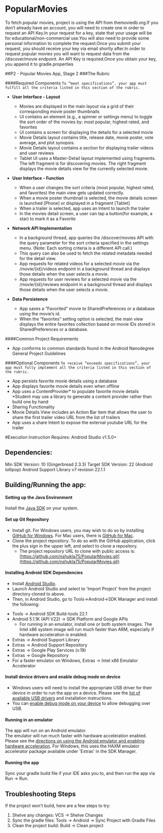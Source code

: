 # PopularMovies

To fetch popular movies, project is using the API from themoviedb.org.If you don’t already have an account, you will need to create    one in order to request an API Key.In your request for a key, state that your usage will be for educational/non-commercial use.You     will also need to provide some personal information to complete the request.Once you submit your request, you should receive your key via email shortly after.In order to request popular movies you will want to request data from the /discover/movie endpoint. An API Key is required.Once you obtain your key, you append it to gradle.properties

##P2 - Popular Movies App, Stage 2 
###The Rubric

####Required Components
`To “meet specifications”, your app must fulfill all the criteria listed in this section of the rubric.`

- **User Interface - Layout**

  - Movies are displayed in the main layout via a grid of their corresponding movie poster thumbnails
  - UI contains an element (e.g., a spinner or settings menu) to toggle the sort order of the movies by: most popular, highest rated,      and favorites
  - UI contains a screen for displaying the details for a selected movie
  - Movie Details layout contains title, release date, movie poster, vote average, and plot synopsis.
  - Movie Details layout contains a section for displaying trailer videos and user reviews
  - Tablet UI uses a Master-Detail layout implemented using fragments. The left fragment is for discovering movies. The right fragment     displays the movie details view for the currently selected movie.

- **User Interface - Function**

  - When a user changes the sort criteria (most popular, highest rated, and favorites) the main view gets updated correctly.
  - When a movie poster thumbnail is selected, the movie details screen is launched [Phone] or displayed in a fragment [Tablet]
  - When a trailer is selected, app uses an Intent to launch the trailer
  - In the movies detail screen, a user can tap a button(for example, a star) to mark it as a Favorite

- **Network API Implementation**

  - In a background thread, app queries the /discover/movies API with the query parameter for the sort criteria specified in the           settings menu. (Note: Each sorting criteria is a different API call.)
  - This query can also be used to fetch the related metadata needed for the detail view.
  - App requests for related videos for a selected movie via the /movie/{id}/videos endpoint in a background thread and displays those     details when the user selects a movie.
  - App requests for user reviews for a selected movie via the /movie/{id}/reviews endpoint in a background thread and displays those      details when the user selects a movie.

- **Data Persistence**

  - App saves a “Favorited” movie to SharedPreferences or a database using the movie’s id.
  - When the “favorites” setting option is selected, the main view displays the entire favorites collection based on movie IDs stored      in SharedPreferences or a database.

####Common Project Requirements
  - App conforms to common standards found in the Android Nanodegree General Project Guidelines

####Optional Components
  `To receive “exceeds specifications”, your app must fully implement all the criteria listed in this section of the rubric.`
  
  - App persists favorite movie details using a database
  - App displays favorite movie details even when offline
  - App uses a ContentProvider* to populate favorite movie details  *Student may use a library to generate a content provider rather       than build one by hand
  - Sharing Functionality
  - Movie Details View includes an Action Bar item that allows the user to share the first trailer video URL from the list of              trailers
  - App uses a share Intent to expose the external youtube URL for the trailer

#Execution Instruction
Requires: Android Studio v1.5.0+

Dependencies:
-------------
Min SDK Version: 10 (Gingerbread 2.3.3)
Target SDK Version: 22 (Android lollipop)
Android Support Library v7 revision 22.1.1

Building/Running the app:
-------------------------

#### Setting up the Java Environment
Install the [Java SDK](http://www.oracle.com/technetwork/java/javase/downloads/jdk7-downloads-1880260.html) on your system.

#### Set up Git Repository
*  Install git.  For Windows users, you may wish to do so by installing [GitHub for Windows](https://windows.github.com/).  For Mac users, there is [GitHub for Mac](https://mac.github.com/).
*  Clone the project repository.  To do so with the GitHub application, click the plus sign in the upper left, and select to clone a repository.
    -  The project repository URL to clone with public access is:
    [https://github.com/nshukla75/PopularMovies.git](https://github.com/nshukla75/PopularMovies.git)

#### Installing Android SDK Dependencies
*  Install [Android Studio](https://developer.android.com/sdk/installing/studio.html).
*  Launch Android Studio and select to 'Import Project' from the project directory cloned to above.
*  Then, in Android Studio, go to Tools->Android->SDK Manager and
install the following:
  -  Tools -> Android SDK Build-tools 22.1
  -  Android 5.1.1K (API V22) -> SDK Platform and Google APIs
       - For running in an emulator, install one or both system images.  The Intel x86 system image will run much faster than ARM, especially if hardware acceleration is enabled.
  -  Extras -> Android Support Library
  -  Extras -> Android Support Repository
  -  Extras -> Google Play Services (v.19)
  -  Extras -> Google Repository
  -  For a faster emulator on Windows, Extras -> Intel x86 Emulator Accelerator
  
#### Install device drivers and enable debug mode on device
*  Windows users will need to install the appropriate USB driver for their device in order to run the app on a device.  Please see the [list of available USB drivers](http://developer.android.com/tools/extras/oem-usb.html) and installation instructions.
* You can [enable debug mode on your device](http://developer.android.com/tools/device.html) to allow debugging over USB.

#### Running in an emulator
The app will run on an Android emulator.  
The emulator will run much faster with hardware acceleration enabled.  Please see the [directions on using the Android emulator and enabling hardware acceleration](http://developer.android.com/tools/devices/emulator.html).  For Windows, this uses the HAXM emulator accelerator package available under 'Extras' in the SDK Manager.

#### Running the app
Sync your gradle build file if your IDE asks you to, and then run the app via Run -> Run.

Troubleshooting Steps
---------------------

If the project won't build, here are a few steps to try:

1.  Shelve any changes:  VCS -> Shelve Changes
2.  Sync the gradle files:  Tools -> Android -> Sync Project with Gradle Files
3.  Clean the project build:  Build -> Clean project





